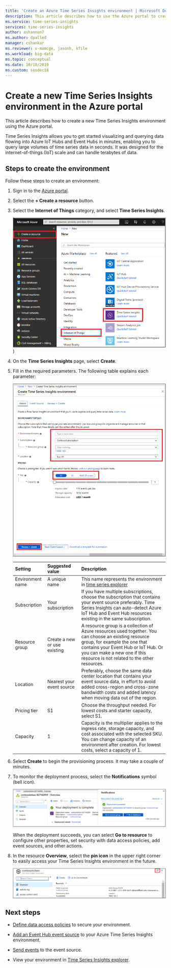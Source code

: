 ```yaml
---
title: 'Create an Azure Time Series Insights environment | Microsoft Docs'
description: This article describes how to use the Azure portal to create a new Time Series Insights environment. 
ms.service: time-series-insights
services: time-series-insights
author: ashannon7
ms.author: dpalled
manager: cshankar
ms.reviewer: v-mamcge, jasonh, kfile
ms.workload: big-data
ms.topic: conceptual 
ms.date: 10/10/2019
ms.custom: seodec18
---
```


# Create a new Time Series Insights environment in the Azure portal

This article describes how to create a new Time Series Insights environment using the Azure portal.

Time Series Insights allows you to get started visualizing and querying data flowing into Azure IoT Hubs and Event Hubs in minutes, enabling you to query large volumes of time series data in seconds.  It was designed for the internet-of-things (IoT) scale and can handle terabytes of data.

## Steps to create the environment

Follow these steps to create an environment:

1. Sign in to the [Azure portal](https://portal.azure.com).

1. Select the **+ Create a resource** button.

1. Select the **Internet of Things** category, and select **Time Series Insights**.

   [![Create the Time Series Insights environment](media/time-series-insights-get-started/1-new-tsi.png)](media/time-series-insights-get-started/1-new-tsi.png#lightbox))

1. On the **Time Series Insights** page, select **Create**.

1. Fill in the required parameters. The following table explains each parameter:
   
   [![Create the Time Series Insights resource group](media/time-series-insights-get-started/2-create-tsi.png)](media/time-series-insights-get-started/2-create-tsi.png#lightbox)
   
   Setting|Suggested value|Description
   ---|---|---
   Environment name | A unique name | This name represents the environment in [time series explorer](https://insights.timeseries.azure.com)
   Subscription | Your subscription | If you have multiple subscriptions, choose the subscription that contains your event source preferably. Time Series Insights can auto-detect Azure IoT Hub and Event Hub resources existing in the same subscription.
   Resource group | Create a new or use existing | A resource group is a collection of Azure resources used together. You can choose an existing resource group, for example the one that contains your Event Hub or IoT Hub. Or you can make a new one if this resource is not related to the other resources.
   Location | Nearest your event source | Preferably, choose the same data center location that contains your event source data, in effort to avoid added cross-region and cross-zone bandwidth costs and added latency when moving data out of the region.
   Pricing tier | S1 | Choose the throughput needed. For lowest costs and starter capacity, select S1.
   Capacity | 1 | Capacity is the multiplier applies to the ingress rate, storage capacity, and cost associated with the selected SKU.  You can change capacity of an environment after creation. For lowest costs, select a capacity of 1. 
  
1. Select **Create** to begin the provisioning process. It may take a couple of minutes.

1. To monitor the deployment process, select the **Notifications** symbol (bell icon).

   [![Watch the notifications](media/time-series-insights-get-started/3-notifications.png)](media/time-series-insights-get-started/3-notifications.png#lightbox)

    When the deployment succeeds, you can select **Go to resource** to configure other properties, set security with data access policies, add event sources, and other actions.

1. In the resource **Overview**, select the **pin icon** in the upper right corner to easily access your Time Series Insights environment in the future.

   [![Create the Time Series Insights pin to dashboard](media/time-series-insights-get-started/4-pin-create.png)](media/time-series-insights-get-started/4-pin-create.png#lightbox)

## Next steps

* [Define data access policies](time-series-insights-data-access.md) to secure your environment.

* [Add an Event Hub event source](time-series-insights-how-to-add-an-event-source-eventhub.md) to your Azure Time Series Insights environment.

* [Send events](time-series-insights-send-events.md) to the event source.

* View your environment in [Time Series Insights explorer](https://insights.timeseries.azure.com).
